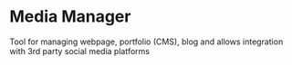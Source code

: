 # Media Manager
Tool for managing webpage, portfolio (CMS), blog and allows integration with 3rd party social media platforms


